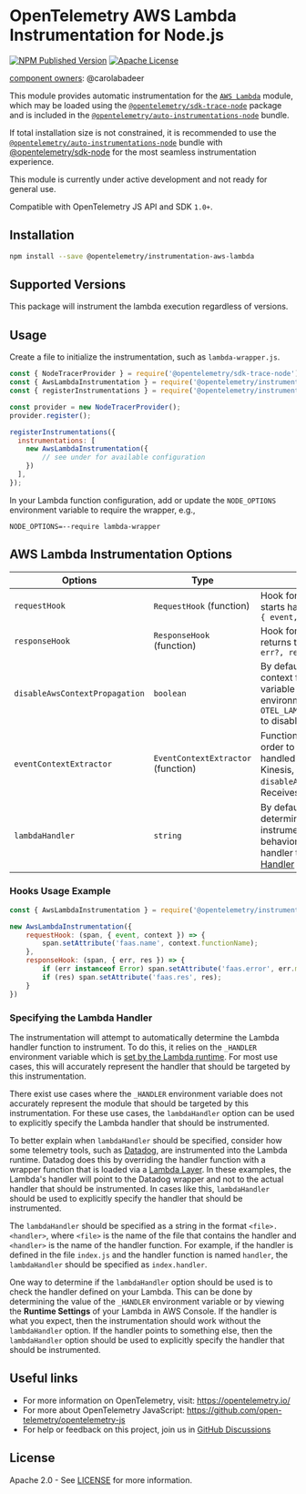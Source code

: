 # OpenTelemetry AWS Lambda Instrumentation for Node.js

[![NPM Published Version][npm-img]][npm-url]
[![Apache License][license-image]][license-image]

[component owners](https://github.com/open-telemetry/opentelemetry-js-contrib/blob/main/.github/component_owners.yml): @carolabadeer

This module provides automatic instrumentation for the [`AWS Lambda`](https://docs.aws.amazon.com/lambda/latest/dg/nodejs-handler.html) module, which may be loaded using the [`@opentelemetry/sdk-trace-node`](https://github.com/open-telemetry/opentelemetry-js/tree/main/packages/opentelemetry-sdk-trace-node) package and is included in the [`@opentelemetry/auto-instrumentations-node`](https://www.npmjs.com/package/@opentelemetry/auto-instrumentations-node) bundle.

If total installation size is not constrained, it is recommended to use the [`@opentelemetry/auto-instrumentations-node`](https://www.npmjs.com/package/@opentelemetry/auto-instrumentations-node) bundle with [@opentelemetry/sdk-node](`https://www.npmjs.com/package/@opentelemetry/sdk-node`) for the most seamless instrumentation experience.

This module is currently under active development and not ready for general use.

Compatible with OpenTelemetry JS API and SDK `1.0+`.

## Installation

```bash
npm install --save @opentelemetry/instrumentation-aws-lambda
```

## Supported Versions

This package will instrument the lambda execution regardless of versions.

## Usage

Create a file to initialize the instrumentation, such as `lambda-wrapper.js`.

```js
const { NodeTracerProvider } = require('@opentelemetry/sdk-trace-node');
const { AwsLambdaInstrumentation } = require('@opentelemetry/instrumentation-aws-lambda');
const { registerInstrumentations } = require('@opentelemetry/instrumentation');

const provider = new NodeTracerProvider();
provider.register();

registerInstrumentations({
  instrumentations: [
    new AwsLambdaInstrumentation({
        // see under for available configuration
    })
  ],
});
```

In your Lambda function configuration, add or update the `NODE_OPTIONS` environment variable to require the wrapper, e.g.,

`NODE_OPTIONS=--require lambda-wrapper`

## AWS Lambda Instrumentation Options

| Options | Type  | Description |
| --- | --- | --- |
| `requestHook` | `RequestHook` (function) | Hook for adding custom attributes before lambda starts handling the request. Receives params: `span, { event, context }` |
| `responseHook` | `ResponseHook` (function) | Hook for adding custom attributes before lambda returns the response. Receives params: `span, { err?, res? }` |
| `disableAwsContextPropagation` | `boolean` | By default, this instrumentation will try to read the context from the `_X_AMZN_TRACE_ID` environment variable set by Lambda, set this to `true` or set the environment variable `OTEL_LAMBDA_DISABLE_AWS_CONTEXT_PROPAGATION=true` to disable this behavior |
| `eventContextExtractor` | `EventContextExtractor` (function) | Function for providing custom context extractor in order to support different event types that are handled by AWS Lambda (e.g., SQS, CloudWatch, Kinesis, API Gateway). Applied only when `disableAwsContextPropagation` is set to `true`. Receives params: `event, context` |
| `lambdaHandler` | `string` | By default, this instrumentation automatically determines the Lambda handler function to instrument. This option is used to override that behavior by explicitly specifying the Lambda handler to instrument. See [Specifying the Lambda Handler](#specifying-the-lambda-handler) for additional information. |

### Hooks Usage Example

```js
const { AwsLambdaInstrumentation } = require('@opentelemetry/instrumentation-aws-lambda');

new AwsLambdaInstrumentation({
    requestHook: (span, { event, context }) => {
        span.setAttribute('faas.name', context.functionName);
    },
    responseHook: (span, { err, res }) => {
        if (err instanceof Error) span.setAttribute('faas.error', err.message);
        if (res) span.setAttribute('faas.res', res);
    }
})
```

### Specifying the Lambda Handler

The instrumentation will attempt to automatically determine the Lambda handler function to instrument. To do this, it relies on the `_HANDLER` environment variable which is [set by the Lambda runtime](https://docs.aws.amazon.com/lambda/latest/dg/configuration-envvars.html#configuration-envvars-runtime). For most use cases, this will accurately represent the handler that should be targeted by this instrumentation.

There exist use cases where the `_HANDLER` environment variable does not accurately represent the module that should be targeted by this instrumentation. For these use cases, the `lambdaHandler` option can be used to explicitly specify the Lambda handler that should be instrumented.

To better explain when `lambdaHandler` should be specified, consider how some telemetry tools, such as [Datadog](https://www.datadoghq.com/), are instrumented into the Lambda runtime. Datadog does this by overriding the handler function with a wrapper function that is loaded via a [Lambda Layer](https://docs.aws.amazon.com/lambda/latest/dg/chapter-layers.html). In these examples, the Lambda's handler will point to the Datadog wrapper and not to the actual handler that should be instrumented. In cases like this, `lambdaHandler` should be used to explicitly specify the handler that should be instrumented.

The `lambdaHandler` should be specified as a string in the format `<file>.<handler>`, where `<file>` is the name of the file that contains the handler and `<handler>` is the name of the handler function. For example, if the handler is defined in the file `index.js` and the handler function is named `handler`, the `lambdaHandler` should be specified as `index.handler`.

One way to determine if the `lambdaHandler` option should be used is to check the handler defined on your Lambda. This can be done by determining the value of the `_HANDLER` environment variable or by viewing the **Runtime Settings** of your Lambda in AWS Console. If the handler is what you expect, then the instrumentation should work without the `lambdaHandler` option. If the handler points to something else, then the `lambdaHandler` option should be used to explicitly specify the handler that should be instrumented.

## Useful links

- For more information on OpenTelemetry, visit: <https://opentelemetry.io/>
- For more about OpenTelemetry JavaScript: <https://github.com/open-telemetry/opentelemetry-js>
- For help or feedback on this project, join us in [GitHub Discussions][discussions-url]

## License

Apache 2.0 - See [LICENSE][license-url] for more information.

[discussions-url]: https://github.com/open-telemetry/opentelemetry-js/discussions
[license-url]: https://github.com/open-telemetry/opentelemetry-js-contrib/blob/main/LICENSE
[license-image]: https://img.shields.io/badge/license-Apache_2.0-green.svg?style=flat
[npm-url]: https://www.npmjs.com/package/@opentelemetry/instrumentation-aws-lambda
[npm-img]: https://badge.fury.io/js/%40opentelemetry%2Finstrumentation-aws-lambda.svg
